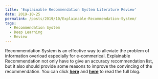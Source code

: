 ```yaml
---
title: 'Explainable Recommendation System Literature Review'
date: 2019-10-25
permalink: /posts/2019/10/Explainable-Recommendation-System/
tags:
  - Recommendation System
  - Deep Learning
  - Review
---
```


Recommendation System is an effective way to alleviate the problem of information overload especially for e-commerical. Explainable Recommendation not only have to give an accuracy recommendation list, but it also should provide some reasons to improve the convincing of the recommendation. You can click [**here**](https://zhuanlan.zhihu.com/p/73165560) and [**here**](https://github.com/PrideLee/Machine-Learning-Notes/tree/master/Machine%20Learning/Recommendation%20System%20%26%26%20Matrix%20decomposition) to read the full blog.
